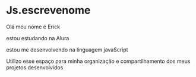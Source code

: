 # Js.escrevenome

Olá meu nome é Erick 

estou estudando na Alura

estou me desenvolvendo na linguagem javaScript

Utilizo esse espaço para minha organização e compartilhamento dos meus projetos desenvolvidos
